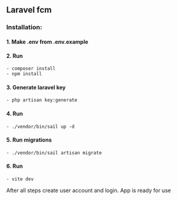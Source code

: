 ## Laravel fcm

### Installation:

#### 1. Make .env from  .env.example
#### 2. Run
    - composer install
    - npm install
#### 3. Generate laravel key
    - php artisan key:generate
#### 4. Run  
    - ./vendor/bin/sail up -d
#### 5. Run migrations
    - ./vendor/bin/sail artisan migrate
#### 6. Run 
    - vite dev 

After all steps create user account and login. 
App is ready for use 
